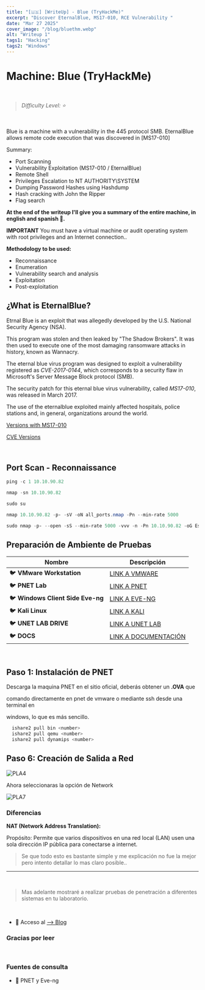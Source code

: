 ```yaml
---
title: "[🇺🇸] [WriteUp] - Blue (TryHackMe)"
excerpt: "Discover EternalBlue, MS17-010, RCE Vulnerability "
date: "Mar 27 2025"
cover_image: "/blog/bluethm.webp"
alt: "Writeup 1"
tags1: "Hacking"
tags2: "Windows"
---
```


# Machine: Blue (TryHackMe)

&nbsp;

> *Difficulty Level: ⭐*

&nbsp;

Blue is a machine with a vulnerability in the 445 protocol SMB. EternalBlue allows remote code execution that was discovered in [MS17-010]

Summary:

* Port Scanning
* Vulnerability Exploitation (MS17-010 / EternalBlue)
* Remote Shell
* Privileges Escalation to NT AUTHORITY\SYSTEM
* Dumping Password Hashes using Hashdump
* Hash cracking with John the Ripper
* Flag search

**At the end of the writeup I'll give you a summary of the entire machine, in english and spanish 🥳.**

**IMPORTANT** You must have a virtual machine or audit operating system with root privileges and an Internet connection..

**Methodology to be used:**

* Reconnaissance
* Enumeration
* Vulnerability search and analysis
* Exploitation
* Post-exploitation

## ¿What is EternalBlue?

Etrnal Blue is an exploit that was allegedly developed by the U.S. National Security Agency (NSA).

This program was stolen and then leaked by "The Shadow Brokers". It was then used to execute one of the most damaging ransomware attacks in history, known as Wannacry.

The eternal blue virus program was designed to exploit a vulnerability registered as *CVE-2017-0144*, which corresponds to a security flaw in Microsoft's Server Message Block protocol (SMB).

The security patch for this eternal blue virus vulnerability, called *MS17-010*, was released in March 2017.

The use of the eternalblue exploited mainly affected hospitals, police stations and, in general, organizations around the world.

[Versions with MS17-010](https://support.microsoft.com/es-es/topic/c%C3%B3mo-comprobar-que-ms17-010-est%C3%A1-instalado-f55d3f13-7a9c-688c-260b-477d0ec9f2c8)

[CVE Versions](https://success.trendmicro.com/en-US/solution/KA-0008859)

&nbsp;

## Port Scan - Reconnaissance

```powershell
ping -c 1 10.10.90.82
```

```powershell
nmap -sn 10.10.90.82
```

```powershell
sudo su
```

```powershell
nmap 10.10.90.82 -p- -sV -oN all_ports.nmap -Pn --min-rate 5000
```

```powershell
sudo nmap -p- --open -sS --min-rate 5000 -vvv -n -Pn 10.10.90.82 -oG Escaneo
```

## Preparación de Ambiente de Pruebas

| Nombre | Descripción |
| --|--|
| 🐦 **VMware Workstation** | [LINK A VMWARE](https://www.vmware.com/) |
| 🐦 **PNET Lab** | [LINK A PNET](https://pnetlab.com/pages/download) |
| 🐦 **Windows Client Side Eve-ng** | [LINK A EVE-NG](https://www.eve-ng.net/index.php/download/) |
| 🐦 **Kali Linux** | [LINK A KALI](https://www.kali.org/get-kali/#kali-platforms) |
| 🐦 **UNET LAB DRIVE** | [LINK A UNET LAB](https://drive.labhub.eu.org/) |
| 🐦 **DOCS** | [LINK A DOCUMENTACIÓN](https://www.eve-ng.net/index.php/documentation/) |

&nbsp;

## Paso 1: Instalación de PNET

Descarga la maquina PNET en el sitio oficial, deberás obtener un **.OVA** que 

comando directamente en pnet de vmware o mediante ssh desde una terminal en

windows, lo que es más sencillo.

```powershell
  ishare2 pull bin <number>
  ishare2 pull qemu <number>
  ishare2 pull dynamips <number>
```

## Paso 6: Creación de Salida a Red

![PLA4](https://i.ibb.co/LXRmRWVR/pla4.png)

Ahora seleccionaras la opción de Network

![PLA7](https://i.ibb.co/0RwDwPMP/pl7.png)

### Diferencias

**NAT (Network Address Translation):**

Propósito: Permite que varios dispositivos en una red local (LAN) usen una sola dirección IP pública para conectarse a internet.

> Se que todo esto es bastante simple y me explicación no fue la mejor pero intento detallar lo mas claro posible..

---

&nbsp;

> Mas adelante mostraré a realizar pruebas de penetración a diferentes sistemas en tu laboratorio.

&nbsp;

- 💜 Acceso al [--> Blog](https://rawier.vercel.app/es/blog/)

### Gracias por leer

&nbsp;

### Fuentes de consulta

- 🔖 PNET y Eve-ng